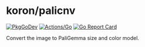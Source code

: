 # koron/palicnv

[![PkgGoDev](https://pkg.go.dev/badge/github.com/koron/palicnv)](https://pkg.go.dev/github.com/koron/palicnv)
[![Actions/Go](https://github.com/koron/palicnv/workflows/Go/badge.svg)](https://github.com/koron/palicnv/actions?query=workflow%3AGo)
[![Go Report Card](https://goreportcard.com/badge/github.com/koron/palicnv)](https://goreportcard.com/report/github.com/koron/palicnv)

Convert the image to PaliGemma size and color model.
